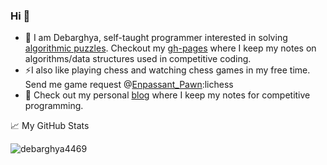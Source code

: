 ### Hi 👋

- 🔭 I am Debarghya, self-taught programmer interested in solving [algorithmic puzzles](https://www.stopstalk.com/user/profile/andromeda). Checkout my [gh-pages](https://debarghya4469.github.io/algorithm-lib/) where I keep my notes on algorithms/data structures used in competitive coding. 
- ⚡I also like playing chess and watching chess games in my free time. Send me game request @[Enpassant_Pawn](https://lichess.org/@/Enpassant_Pawn):lichess
- 📰 Check out my personal [blog](https://debarghya4469.github.io/cp-blog/) where I keep my notes for competitive programming.

📈 My GitHub Stats

<img src="https://github-readme-stats.vercel.app/api?username=debarghya4469&show_icons=true&theme=gotham" alt="debarghya4469" />
